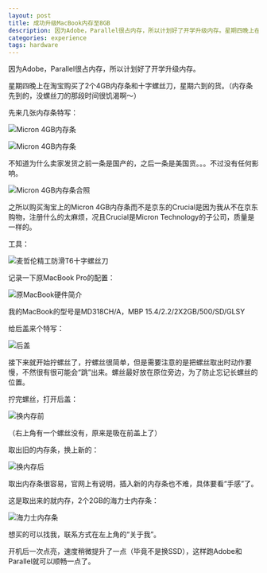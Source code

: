 ```yaml
---
layout: post
title: 成功升级MacBook内存至8GB
description: 因为Adobe，Parallel很占内存，所以计划好了开学升级内存。星期四晚上在淘宝购买了2个4GB内存条和狮子螺丝刀，星期六到的货。（内存条先到的，没螺丝刀的那段时间很饥渴啊～）
categories: experience
tags: hardware
---
```


因为Adobe，Parallel很占内存，所以计划好了开学升级内存。

星期四晚上在淘宝购买了2个4GB内存条和十字螺丝刀，星期六到的货。（内存条先到的，没螺丝刀的那段时间很饥渴啊～）

先来几张内存条特写：

![Micron 4GB内存条](http://pic.yupoo.com/perrydu/CfCtS8Pl/YKP4n.jpg)

![Micron 4GB内存条](http://pic.yupoo.com/perrydu/CfCtiWHo/R36L.jpg)

不知道为什么卖家发货之前一条是国产的，之后一条是美国货。。。不过没有任何影响。

![Micron 4GB内存条合照](http://pic.yupoo.com/perrydu/CfCtgQ87/NigjG.jpg)

之所以购买淘宝上的Micron 4GB内存条而不是京东的Crucial是因为我从不在京东购物，注册什么的太麻烦，况且Crucial是Micron Technology的子公司，质量是一样的。

工具：

![麦哲伦精工防滑T6十字螺丝刀](http://pic.yupoo.com/perrydu/CfDahC6U/xkm52.jpg)

记录一下原MacBook Pro的配置：

![原MacBook硬件简介](http://pic.yupoo.com/perrydu/CfCxA2ee/10MS7J.jpg)

我的MacBook的型号是MD318CH/A，MBP 15.4/2.2/2X2GB/500/SD/GLSY

给后盖来个特写：

![后盖](http://pic.yupoo.com/perrydu/CfDasKmg/P4yoe.jpg)

接下来就开始拧螺丝了，拧螺丝很简单，但是需要注意的是把螺丝取出时动作要慢，不然很有很可能会“跳”出来。螺丝最好放在原位旁边，为了防止忘记长螺丝的位置。

拧完螺丝，打开后盖：

![换内存前](http://pic.yupoo.com/perrydu/CfDajTZP/Msv6N.jpg)

（右上角有一个螺丝没有，原来是吸在前盖上了）

取出旧的内存条，换上新的：

![换内存后](http://pic.yupoo.com/perrydu/CfDams8g/cmlus.jpg)

取出内存条很容易，官网上有说明，插入新的内存条也不难，具体要看“手感”了。

这是取出来的就内存，2个2GB的海力士内存条：

![海力士内存条](http://pic.yupoo.com/perrydu/CfDaqIw7/HdGrt.jpg)

想买的可以找我，联系方式在左上角的“关于我”。

开机后一次点亮，速度稍微提升了一点（毕竟不是换SSD），这样跑Adobe和Parallel就可以顺畅一点了。




